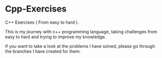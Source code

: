 # Cpp-Exercises
C++ Exercises ( From easy to hard ).

This is my journey with c++ programming language, taking challenges from easy to hard and trying to improve my knowledge.

If you want to take a look at the problems I have solved, please go through the branches I have created for them.
